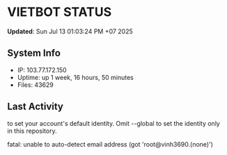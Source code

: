 # VIETBOT STATUS
**Updated**: Sun Jul 13 01:03:24 PM +07 2025

## System Info
- IP: 103.77.172.150
- Uptime: up 1 week, 16 hours, 50 minutes
- Files: 43629

## Last Activity

to set your account's default identity.
Omit --global to set the identity only in this repository.

fatal: unable to auto-detect email address (got 'root@vinh3690.(none)')
